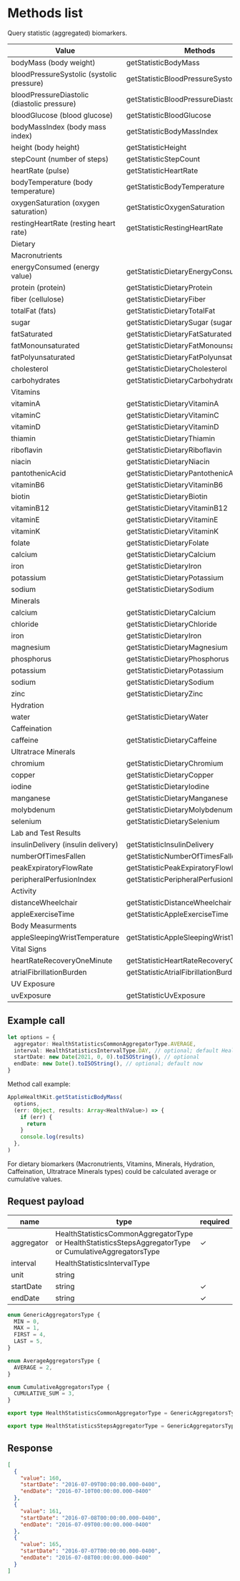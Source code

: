 # Methods list

Query statistic (aggregated) biomarkers.

| Value                                       | Methods                                   |
|---------------------------------------------|-------------------------------------------|
| bodyMass (body weight)                      | getStatisticBodyMass                      |
| bloodPressureSystolic (systolic pressure)   | getStatisticBloodPressureSystolic         |
| bloodPressureDiastolic (diastolic pressure) | getStatisticBloodPressureDiastolic        |
| bloodGlucose (blood glucose)                | getStatisticBloodGlucose                  |
| bodyMassIndex (body mass index)             | getStatisticBodyMassIndex                 |
| height (body height)                        | getStatisticHeight                        |
| stepCount (number of steps)                 | getStatisticStepCount                     |
| heartRate (pulse)                           | getStatisticHeartRate                     |
| bodyTemperature (body temperature)          | getStatisticBodyTemperature               |
| oxygenSaturation (oxygen saturation)        | getStatisticOxygenSaturation              |
| restingHeartRate (resting heart rate)       | getStatisticRestingHeartRate              |
| Dietary                                     |                                           |
| Macronutrients                              |                                           |
| energyConsumed (energy value)               | getStatisticDietaryEnergyConsumed         |
| protein (protein)                           | getStatisticDietaryProtein                |
| fiber (cellulose)                           | getStatisticDietaryFiber                  |
| totalFat (fats)                             | getStatisticDietaryTotalFat               |
| sugar                                       | getStatisticDietarySugar (sugar)          |
| fatSaturated                                | getStatisticDietaryFatSaturated           |
| fatMonounsaturated                          | getStatisticDietaryFatMonounsaturated     |
| fatPolyunsaturated                          | getStatisticDietaryFatPolyunsaturated     |
| cholesterol                                 | getStatisticDietaryCholesterol            |
| carbohydrates                               | getStatisticDietaryCarbohydrates          |
| Vitamins                                    |                                           |
| vitaminA                                    | getStatisticDietaryVitaminA               |
| vitaminC                                    | getStatisticDietaryVitaminC               |
| vitaminD                                    | getStatisticDietaryVitaminD               |
| thiamin                                     | getStatisticDietaryThiamin                |
| riboflavin                                  | getStatisticDietaryRiboflavin             |
| niacin                                      | getStatisticDietaryNiacin                 |
| pantothenicAcid                             | getStatisticDietaryPantothenicAcid        |
| vitaminB6                                   | getStatisticDietaryVitaminB6              |
| biotin                                      | getStatisticDietaryBiotin                 |
| vitaminB12                                  | getStatisticDietaryVitaminB12             |
| vitaminE                                    | getStatisticDietaryVitaminE               |
| vitaminK                                    | getStatisticDietaryVitaminK               |
| folate                                      | getStatisticDietaryFolate                 |
| calcium                                     | getStatisticDietaryCalcium                |
| iron                                        | getStatisticDietaryIron                   |
| potassium                                   | getStatisticDietaryPotassium              |
| sodium                                      | getStatisticDietarySodium                 |
| Minerals                                    |                                           |
| calcium                                     | getStatisticDietaryCalcium                |
| chloride                                    | getStatisticDietaryChloride               |
| iron                                        | getStatisticDietaryIron                   |
| magnesium                                   | getStatisticDietaryMagnesium              |
| phosphorus                                  | getStatisticDietaryPhosphorus             |
| potassium                                   | getStatisticDietaryPotassium              |
| sodium                                      | getStatisticDietarySodium                 |
| zinc                                        | getStatisticDietaryZinc                   |
| Hydration                                   |                                           |
| water                                       | getStatisticDietaryWater                  |
| Caffeination                                |                                           |
| caffeine                                    | getStatisticDietaryCaffeine               |
| Ultratrace Minerals                         |                                           |
| chromium                                    | getStatisticDietaryChromium               |
| copper                                      | getStatisticDietaryCopper                 |
| iodine                                      | getStatisticDietaryIodine                 |
| manganese                                   | getStatisticDietaryManganese              |
| molybdenum                                  | getStatisticDietaryMolybdenum             |
| selenium                                    | getStatisticDietarySelenium               |
| Lab and Test Results                        |                                           |
| insulinDelivery (insulin delivery)          | getStatisticInsulinDelivery               |
| numberOfTimesFallen                         | getStatisticNumberOfTimesFallen           |
| peakExpiratoryFlowRate                      | getStatisticPeakExpiratoryFlowRate        |
| peripheralPerfusionIndex                    | getStatisticPeripheralPerfusionIndex      |
| Activity                                    |                                           |
| distanceWheelchair                          | getStatisticDistanceWheelchair            |
| appleExerciseTime                           | getStatisticAppleExerciseTime             |
| Body Measurments                            |                                           |
| appleSleepingWristTemperature               | getStatisticAppleSleepingWristTemperature |
| Vital Signs                                 |                                           |
| heartRateRecoveryOneMinute                  | getStatisticHeartRateRecoveryOneMinute    |
| atrialFibrillationBurden                    | getStatisticAtrialFibrillationBurden      |
| UV Exposure                                 |                                           |
| uvExposure                                  | getStatisticUvExposure                    |


## Example call

```typescript
let options = {
  aggregator: HealthStatisticsCommonAggregatorType.AVERAGE,
  interval: HealthStatisticsIntervalType.DAY, // optional; default HealthStatisticsIntervalType.MONTH
  startDate: new Date(2021, 0, 0).toISOString(), // optional
  endDate: new Date().toISOString(), // optional; default now
}
```

Method call example:

```typescript
AppleHealthKit.getStatisticBodyMass(
  options,
  (err: Object, results: Array<HealthValue>) => {
    if (err) {
      return
    }
    console.log(results)
  },
)
```
For dietary biomarkers (Macronutrients, Vitamins, Minerals, Hydration, Caffeination, Ultratrace Minerals types) could be calculated average or cumulative values.

## Request payload

|name|type|required|
|---|---|---|
|aggregator|HealthStatisticsCommonAggregatorType or HealthStatisticsStepsAggregatorType or CumulativeAggregatorsType|✓|
|interval|HealthStatisticsIntervalType||
|unit|string||
|startDate|string|✓|
|endDate|string|✓|

```typescript
enum GenericAggregatorsType {
  MIN = 0,
  MAX = 1,
  FIRST = 4,
  LAST = 5,
}

enum AverageAggregatorsType {
  AVERAGE = 2,
}

enum CumulativeAggregatorsType {
  CUMULATIVE_SUM = 3,
}

export type HealthStatisticsCommonAggregatorType = GenericAggregatorsType | AverageAggregatorsType;

export type HealthStatisticsStepsAggregatorType = GenericAggregatorsType | CumulativeAggregatorsType

```

## Response

```json
[
  {
    "value": 160,
    "startDate": "2016-07-09T00:00:00.000-0400",
    "endDate": "2016-07-10T00:00:00.000-0400"
  },
  {
    "value": 161,
    "startDate": "2016-07-08T00:00:00.000-0400",
    "endDate": "2016-07-09T00:00:00.000-0400"
  },
  {
    "value": 165,
    "startDate": "2016-07-07T00:00:00.000-0400",
    "endDate": "2016-07-08T00:00:00.000-0400"
  }
]
```
